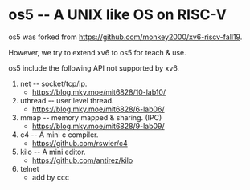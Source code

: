 # os5 -- A UNIX like OS on RISC-V

os5 was forked from https://github.com/monkey2000/xv6-riscv-fall19. 

However, we try to extend xv6 to os5 for teach & use. 

os5 include the following API not supported by xv6.

1. net -- socket/tcp/ip.
    * https://blog.mky.moe/mit6828/10-lab10/
2. uthread -- user level thread.
    * https://blog.mky.moe/mit6828/6-lab06/
3. mmap -- memory mapped & sharing. (IPC)
    * https://blog.mky.moe/mit6828/9-lab09/
4. c4 -- A mini c compiler.
    * https://github.com/rswier/c4
5. kilo -- A mini editor.
    * https://github.com/antirez/kilo
6. telnet
    * add by ccc
